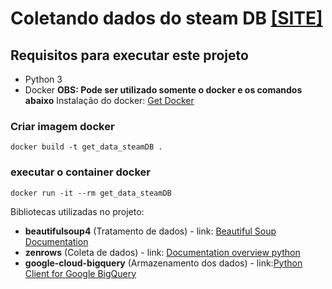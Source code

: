 # Coletando dados do steam DB [[SITE]](https://steamdb.info/sales/)

## Requisitos para executar este projeto
- Python 3
- Docker
**OBS: Pode ser utilizado somente o docker e os comandos abaixo**
Instalação do docker: [Get Docker
](https://docs.docker.com/get-docker/)

### Criar imagem docker
```docker build -t get_data_steamDB .```

### executar o container docker
``` docker run -it --rm get_data_steamDB ```

Bibliotecas utilizadas no projeto:
- **beautifulsoup4** (Tratamento de dados) - link: [Beautiful Soup Documentation](https://www.crummy.com/software/BeautifulSoup/bs4/doc/)
- **zenrows** (Coleta de dados) - link: [Documentation overview python](https://www.zenrows.com/documentation#overview-python)
- **google-cloud-bigquery** (Armazenamento dos dados) - link:[Python Client for Google BigQuery](https://cloud.google.com/python/docs/reference/bigquery/latest)
